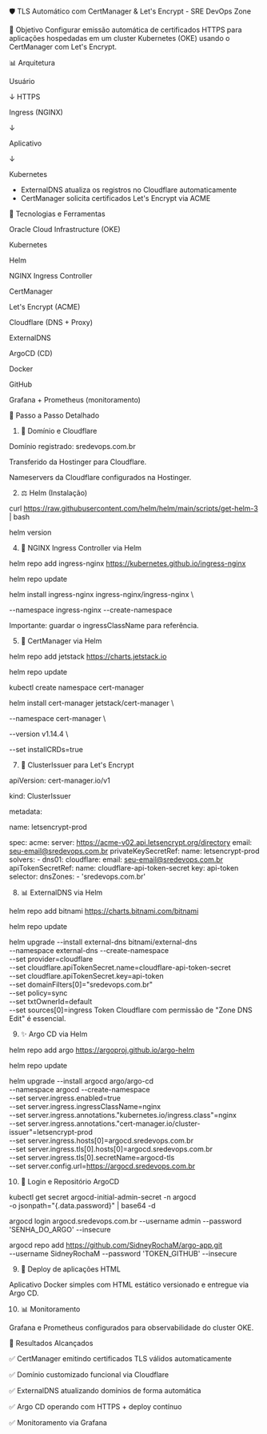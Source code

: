 🛡️ TLS Automático com CertManager & Let's Encrypt - SRE DevOps Zone



🌟 Objetivo
Configurar emissão automática de certificados HTTPS para aplicações hospedadas em um cluster Kubernetes (OKE) usando o CertManager com Let's Encrypt.



📊 Arquitetura

Usuário

   ↓ HTTPS
   
Ingress (NGINX) 

   ↓
   
Aplicativo 

   ↓
   
Kubernetes 

 + ExternalDNS atualiza os registros no Cloudflare automaticamente
 + CertManager solicita certificados Let's Encrypt via ACME



🚀 Tecnologias e Ferramentas

Oracle Cloud Infrastructure (OKE)

Kubernetes

Helm

NGINX Ingress Controller

CertManager

Let's Encrypt (ACME)

Cloudflare (DNS + Proxy)

ExternalDNS

ArgoCD (CD)

Docker

GitHub

Grafana + Prometheus (monitoramento)



📗 Passo a Passo Detalhado


1. 📅 Domínio e Cloudflare

Domínio registrado: sredevops.com.br

Transferido da Hostinger para Cloudflare.

Nameservers da Cloudflare configurados na Hostinger.



2. ⚖️ Helm (Instalação)

curl https://raw.githubusercontent.com/helm/helm/main/scripts/get-helm-3 | bash

helm version



4. 🔌 NGINX Ingress Controller via Helm

helm repo add ingress-nginx https://kubernetes.github.io/ingress-nginx

helm repo update

helm install ingress-nginx ingress-nginx/ingress-nginx \

  --namespace ingress-nginx --create-namespace
  
Importante: guardar o ingressClassName para referência.



5. 📃 CertManager via Helm

helm repo add jetstack https://charts.jetstack.io

helm repo update

kubectl create namespace cert-manager

helm install cert-manager jetstack/cert-manager \

  --namespace cert-manager \
  
  --version v1.14.4 \
  
  --set installCRDs=true


7. 📝 ClusterIssuer para Let's Encrypt

apiVersion: cert-manager.io/v1

kind: ClusterIssuer

metadata:
 
  name: letsencrypt-prod

spec:
  acme:
    server: https://acme-v02.api.letsencrypt.org/directory
    email: seu-email@sredevops.com.br
    privateKeySecretRef:
      name: letsencrypt-prod
    solvers:
    - dns01:
        cloudflare:
          email: seu-email@sredevops.com.br
          apiTokenSecretRef:
            name: cloudflare-api-token-secret
            key: api-token
      selector:
        dnsZones:
        - 'sredevops.com.br'

8. 📊 ExternalDNS via Helm

helm repo add bitnami https://charts.bitnami.com/bitnami

helm repo update

helm upgrade --install external-dns bitnami/external-dns \
  --namespace external-dns --create-namespace \
  --set provider=cloudflare \
  --set cloudflare.apiTokenSecret.name=cloudflare-api-token-secret \
  --set cloudflare.apiTokenSecret.key=api-token \
  --set domainFilters[0]="sredevops.com.br" \
  --set policy=sync \
  --set txtOwnerId=default \
  --set sources[0]=ingress
Token Cloudflare com permissão de "Zone DNS Edit" é essencial.

9. ✨ Argo CD via Helm

helm repo add argo https://argoproj.github.io/argo-helm

helm repo update

helm upgrade --install argocd argo/argo-cd \
  --namespace argocd --create-namespace \
  --set server.ingress.enabled=true \
  --set server.ingress.ingressClassName=nginx \
  --set server.ingress.annotations."kubernetes\.io/ingress\.class"=nginx \
  --set server.ingress.annotations."cert-manager\.io/cluster-issuer"=letsencrypt-prod \
  --set server.ingress.hosts[0]=argocd.sredevops.com.br \
  --set server.ingress.tls[0].hosts[0]=argocd.sredevops.com.br \
  --set server.ingress.tls[0].secretName=argocd-tls \
  --set server.config.url=https://argocd.sredevops.com.br

10. 🔑 Login e Repositório ArgoCD

kubectl get secret argocd-initial-admin-secret -n argocd \
  -o jsonpath="{.data.password}" | base64 -d

argocd login argocd.sredevops.com.br --username admin --password 'SENHA_DO_ARGO' --insecure

argocd repo add https://github.com/SidneyRochaM/argo-app.git \
  --username SidneyRochaM --password 'TOKEN_GITHUB' --insecure

9. 🌟 Deploy de aplicações HTML

Aplicativo Docker simples com HTML estático versionado e entregue via Argo CD.

10. 📊 Monitoramento

Grafana e Prometheus configurados para observabilidade do cluster OKE.

🚀 Resultados Alcançados

✅ CertManager emitindo certificados TLS válidos automaticamente

✅ Domínio customizado funcional via Cloudflare

✅ ExternalDNS atualizando domínios de forma automática

✅ Argo CD operando com HTTPS + deploy contínuo

✅ Monitoramento via Grafana


